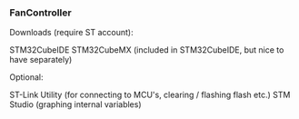### FanController

Downloads (require ST account):

STM32CubeIDE 
STM32CubeMX (included in STM32CubeIDE, but nice to have separately)

Optional:

ST-Link Utility (for connecting to MCU's, clearing / flashing flash etc.)
STM Studio (graphing internal variables)
